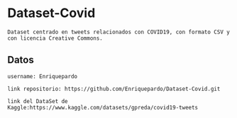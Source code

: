 # Dataset-Covid
    Dataset centrado en tweets relacionados con COVID19, con formato CSV y con licencia Creative Commons.
## Datos 
    username: Enriquepardo

    link repositorio: https://github.com/Enriquepardo/Dataset-Covid.git
  
    link del DataSet de Kaggle:https://www.kaggle.com/datasets/gpreda/covid19-tweets
